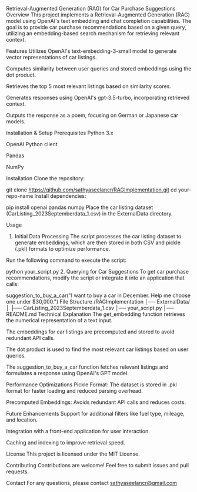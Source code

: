 Retrieval-Augmented Generation (RAG) for Car Purchase Suggestions
Overview
This project implements a Retrieval-Augmented Generation (RAG) model using OpenAI's text embedding and chat completion capabilities. The goal is to provide car purchase recommendations based on a given query, utilizing an embedding-based search mechanism for retrieving relevant context.

Features
Utilizes OpenAI's text-embedding-3-small model to generate vector representations of car listings.

Computes similarity between user queries and stored embeddings using the dot product.

Retrieves the top 5 most relevant listings based on similarity scores.

Generates responses using OpenAI's gpt-3.5-turbo, incorporating retrieved context.

Outputs the response as a poem, focusing on German or Japanese car models.

Installation & Setup
Prerequisites
Python 3.x

OpenAI Python client

Pandas

NumPy

Installation
Clone the repository:

git clone https://github.com/sathyaseelancr/RAGImplementation.git
cd your-repo-name
Install dependencies:

pip install openai pandas numpy
Place the car listing dataset (CarListing_2023Septemberdata_1.csv) in the ExternalData directory.

Usage
1. Initial Data Processing
The script processes the car listing dataset to generate embeddings, which are then stored in both CSV and pickle (.pkl) formats to optimize performance.

Run the following command to execute the script:

python your_script.py
2. Querying for Car Suggestions
To get car purchase recommendations, modify the script or integrate it into an application that calls:

suggestion_to_buy_a_car("I want to buy a car in December. Help me choose one under $30,000.")
File Structure
/RAGImplementation
│── ExternalData/
│   ├── CarListing_2023Septemberdata_1.csv
│── your_script.py
│── README.md
Technical Explanation
The get_embedding function retrieves the numerical representation of a text input.

The embeddings for car listings are precomputed and stored to avoid redundant API calls.

The dot product is used to find the most relevant car listings based on user queries.

The suggestion_to_buy_a_car function fetches relevant listings and formulates a response using OpenAI's GPT model.

Performance Optimizations
Pickle Format: The dataset is stored in .pkl format for faster loading and reduced parsing overhead.

Precomputed Embeddings: Avoids redundant API calls and reduces costs.

Future Enhancements
Support for additional filters like fuel type, mileage, and location.

Integration with a front-end application for user interaction.

Caching and indexing to improve retrieval speed.

License
This project is licensed under the MIT License.

Contributing
Contributions are welcome! Feel free to submit issues and pull requests.

Contact
For any questions, please contact sathyaseelancr@gmail.com